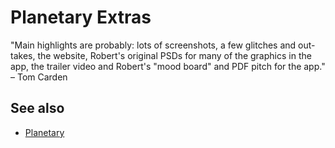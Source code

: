 Planetary Extras
=========

"Main highlights are probably: lots of screenshots, a few glitches and out-takes, the website, Robert's original PSDs for many of the graphics in the app, the trailer video and Robert's "mood board" and PDF pitch for the app." – Tom Carden

See also
--

* [Planetary](https://github.com/cooperhewitt/Planetary)
